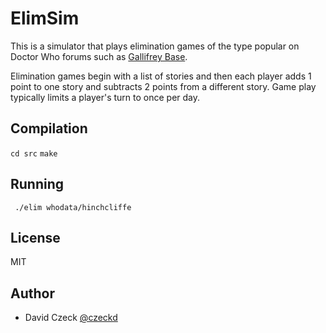 # ElimSim

This is a simulator that plays elimination games of the type popular on Doctor 
Who forums such as [Gallifrey Base](http://gallifreybase.com/). 

Elimination games begin with a list of stories and then each player adds 1 point 
to one story and subtracts 2 points from a different story. Game play typically 
limits a player's turn to once per day.

## Compilation

```cd src```
```make```

## Running

``` ./elim whodata/hinchcliffe```

## License

MIT


## Author
- David Czeck [@czeckd](https://github/czeckd)
